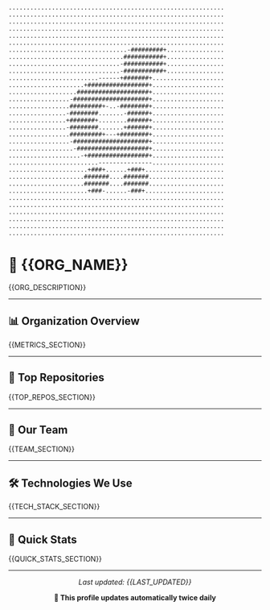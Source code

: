 ```
............................................................
............................................................
............................................................
............................................................
............................................................
............................................................
.................................-#########+................
................................###########+................
...............................-###########+................
...............................-###########+................
.........................------+#######+....................
.....................+#################+....................
...................####################+....................
.................-#####################+....................
.................#########+-..-########+....................
................-########.......-######+....................
................+#######+........######+....................
................-########.......+######+....................
.................#########+---+########+....................
.................-#####################+....................
..................-####################+....................
....................-+#################+....................
.........................---------------....................
......................+###+......+###+......................
.....................#######....#######.....................
.....................#######....#######.....................
......................+###-......-###+......................
............................................................
............................................................
............................................................
............................................................
............................................................
............................................................
```

# 🏢 {{ORG_NAME}}

{{ORG_DESCRIPTION}}

---

## 📊 Organization Overview

{{METRICS_SECTION}}

---

## 🚀 Top Repositories

{{TOP_REPOS_SECTION}}

---

## 👥 Our Team

{{TEAM_SECTION}}

---

## 🛠️ Technologies We Use

{{TECH_STACK_SECTION}}

---

## 📅 Quick Stats

{{QUICK_STATS_SECTION}}

---

<div align="center">

*Last updated: {{LAST_UPDATED}}*

**🤖 This profile updates automatically twice daily**

</div>